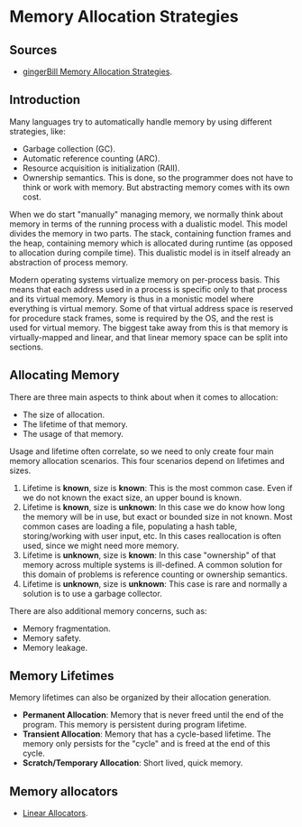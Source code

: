 # Memory Allocation Strategies

## Sources

- [gingerBill Memory Allocation Strategies](https://www.gingerbill.org/series/memory-allocation-strategies/).

## Introduction

Many languages try to automatically handle memory by using different strategies, like:

- Garbage collection (GC).
- Automatic reference counting (ARC).
- Resource acquisition is initialization (RAII).
- Ownership semantics.
This is done, so the programmer does not have to think or work with memory. But abstracting memory comes with its own cost.

When we do start "manually" managing memory, we normally think about memory in terms of the running process with a dualistic model. This model divides the
memory in two parts. The stack, containing function frames and the heap, containing memory which is allocated during runtime (as opposed to allocation during compile time).
This dualistic model is in itself already an abstraction of process memory.

Modern operating systems virtualize memory on per-process basis. This means that each address used in a process is specific only to that process and its virtual memory.
Memory is thus in a monistic model where everything is virtual memory. Some of that virtual address space is reserved for procedure stack frames, some is required by the OS,
and the rest is used for virtual memory. The biggest take away from this is that memory is virtually-mapped and linear, and that linear memory space can be split into sections.

## Allocating Memory

There are three main aspects to think about when it comes to allocation:

- The size of allocation.
- The lifetime of that memory.
- The usage of that memory.

Usage and lifetime often correlate, so we need to only create four main memory allocation scenarios. This four scenarios depend on lifetimes and sizes.

1. Lifetime is **known**, size is **known**: This is the most common case. Even if we do not known the exact size, an upper bound is known.
2. Lifetime is **known**, size is **unknown**: In this case we do know how long the memory will be in use, but exact or bounded size in not known. Most common cases
are loading a file, populating a hash table, storing/working with user input, etc. In this cases reallocation is often used, since we might need more memory.
3. Lifetime is **unknown**, size is **known**: In this case "ownership" of that memory across multiple systems is ill-defined. A common solution for this domain of problems
is reference counting or ownership semantics.
4. Lifetime is **unknown**, size is **unknown**: This case is rare and normally a solution is to use a garbage collector.

There are also additional memory concerns, such as:

- Memory fragmentation.
- Memory safety.
- Memory leakage.

## Memory Lifetimes

Memory lifetimes can also be organized by their allocation generation.

- **Permanent Allocation**: Memory that is never freed until the end of the program. This memory is persistent during program lifetime.
- **Transient Allocation**: Memory that has a cycle-based lifetime. The memory only persists for the "cycle" and is freed at the end of this cycle.
- **Scratch/Temporary Allocation**: Short lived, quick memory.


## Memory allocators

- [Linear Allocators](./lin-alloc.md).

